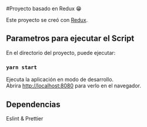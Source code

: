 #Proyecto basado en Redux 😁

Este proyecto se creó con [Redux](https://github.com/reduxjs/redux).

## Parametros para ejecutar el Script

En el directorio del proyecto, puede ejecutar:

### `yarn start`

Ejecuta la aplicación en modo de desarrollo.<br />
Abrira [http://localhost:8080](http://localhost:8080) para verlo en el navegador.

## Dependencias

Eslint & Prettier
